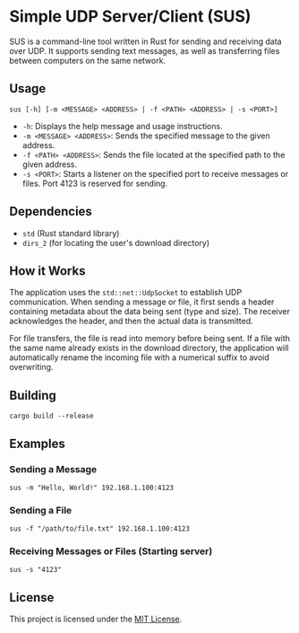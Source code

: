 # Simple UDP Server/Client (SUS)

SUS is a command-line tool written in Rust for sending and receiving data over UDP. It supports sending text messages, as well as transferring files between computers on the same network.

## Usage

```console
sus [-h] [-m <MESSAGE> <ADDRESS> | -f <PATH> <ADDRESS> | -s <PORT>]
```

- `-h`: Displays the help message and usage instructions.
- `-m <MESSAGE> <ADDRESS>`: Sends the specified message to the given address.
- `-f <PATH> <ADDRESS>`: Sends the file located at the specified path to the given address.
- `-s <PORT>`: Starts a listener on the specified port to receive messages or files. Port 4123 is reserved for sending.

## Dependencies

- `std` (Rust standard library)
- `dirs_2` (for locating the user's download directory)
  
## How it Works

The application uses the `std::net::UdpSocket` to establish UDP communication. When sending a message or file, it first sends a header containing metadata about the data being sent (type and size). The receiver acknowledges the header, and then the actual data is transmitted.

For file transfers, the file is read into memory before being sent. If a file with the same name already exists in the download directory, the application will automatically rename the incoming file with a numerical suffix to avoid overwriting.

## Building

```console
cargo build --release
```

## Examples

### Sending a Message

```console
sus -m "Hello, World!" 192.168.1.100:4123
```

### Sending a File

```console
sus -f "/path/to/file.txt" 192.168.1.100:4123
```

### Receiving Messages or Files (Starting server)

```console
sus -s "4123"
```

## License

This project is licensed under the [MIT License](LICENSE).
